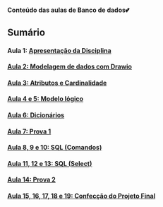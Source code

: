 <h4> Conteúdo das aulas de Banco de dados💕</h4>
<h2>Sumário</h2>
<h4>Aula 1: <a href="">Apresentação da Disciplina</h4>
<h4>Aula 2: <a href="https://github.com/MaineCalabrezi13/BancoDeDados/tree/main/Aula%2015.08">Modelagem de dados com Drawio</h4>
<h4>Aula 3: <a href="https://github.com/MaineCalabrezi13/BancoDeDados/tree/main/Aula%2022.08">Atributos e Cardinalidade</h4>
<h4>Aula 4 e 5: <a href="https://github.com/MaineCalabrezi13/BancoDeDados/tree/main/Aula%2029.08">Modelo lógico</h4>
<h4>Aula 6: <a href="https://github.com/MaineCalabrezi13/BancoDeDados/tree/main/12.09">Dicionários</h4>
<h4>Aula 7: Prova 1</h4>
<h4>Aula 8, 9 e 10: <a href="https://github.com/MaineCalabrezi13/BancoDeDados/tree/main/Aula%2003.10">SQL (Comandos)</h4>
<h4>Aula 11, 12 e 13: <a href="">SQL (Select)</h4>
<h4>Aula 14: <a href="">Prova 2</h4>
<h4>Aula 15, 16, 17, 18 e 19: <a href="">Confecção do Projeto Final</h4>


